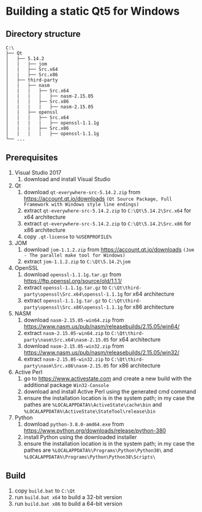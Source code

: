 # Building a static Qt5 for Windows

## Directory structure
```
C:\
├── Qt
│   ├── 5.14.2
│   |   ├── jom
│   |   ├── Src.x64
│   |   ├── Src.x86
│   ├── third-party
│   |   ├── nasm
│   |   |   ├── Src.x64
│   |   |   |   ├── nasm-2.15.05
│   |   |   ├── Src.x86
│   |   |   |   ├── nasm-2.15.05
│   |   ├── openssl
│   |   |   ├── Src.x64
│   |   |   |   ├── openssl-1.1.1g
│   |   |   ├── Src.x86
│   |   |   |   ├── openssl-1.1.1g
└── ...
```

## Prerequisites
1. Visual Studio 2017
    1. download and install Visual Studio
2. Qt
    1. download ```qt-everywhere-src-5.14.2.zip``` from https://account.qt.io/downloads ```(Qt Source Package, Full Framework with Windows style line endings)```
    2. extract ```qt-everywhere-src-5.14.2.zip``` to ```C:\Qt\5.14.2\Src.x64``` for x64 architecture
    3. extract ```qt-everywhere-src-5.14.2.zip``` to ```C:\Qt\5.14.2\Src.x86``` for x86 architecture
    4. copy ```.qt-license``` to ```%USERPROFILE%```
3. JOM
    1. download ```jom-1.1.2.zip``` from https://account.qt.io/downloads ```(Jom - The parallel make tool for Windows)```
    2. extract ```jom-1.1.2.zip``` to ```C:\Qt\5.14.2\jom```
4. OpenSSL
    1. download ```openssl-1.1.1g.tar.gz``` from https://ftp.openssl.org/source/old/1.1.1/
    2. extract ```openssl-1.1.1g.tar.gz``` to ```C:\Qt\third-party\openssl\Src.x64\openssl-1.1.1g``` for x64 architecture
    3. extract ```openssl-1.1.1g.tar.gz``` to ```C:\Qt\third-party\openssl\Src.x86\openssl-1.1.1g``` for x86 architecture
5. NASM
    1. download ```nasm-2.15.05-win64.zip``` from https://www.nasm.us/pub/nasm/releasebuilds/2.15.05/win64/
    2. extract ```nasm-2.15.05-win64.zip``` to ```C:\Qt\third-party\nasm\Src.x64\nasm-2.15.05``` for x64 architecture
    3. download ```nasm-2.15.05-win32.zip``` from https://www.nasm.us/pub/nasm/releasebuilds/2.15.05/win32/
    4. extract ```nasm-2.15.05-win32.zip``` to ```C:\Qt\third-party\nasm\Src.x86\nasm-2.15.05``` for x86 architecture
6. Active Perl
    1. go to https://www.activestate.com and create a new build with the additional package ```Win32-Console```
    2. download and install Active Perl using the generated cmd command
    3. ensure the installation location is in the system path; in my case the pathes are ```%LOCALAPPDATA%\ActiveState\cache\bin``` and ```%LOCALAPPDATA%\ActiveState\StateTool\release\bin```
7. Python
    1. download ```python-3.8.0-amd64.exe``` from https://www.python.org/downloads/release/python-380
    2. install Python using the downloaded installer
    3. ensure the installation location is in the system path; in my case the pathes are ```%LOCALAPPDATA%\Programs\Python\Python38\``` and ```%LOCALAPPDATA%\Programs\Python\Python38\Scripts\```

## Build
1. copy ```build.bat``` to ```C:\Qt```
2. run ```build.bat x64``` to build a 32-bit version
3. run ```build.bat x86``` to build a 64-bit version
